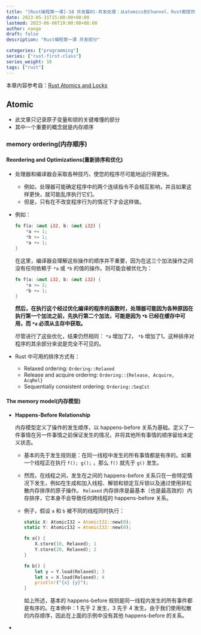 ```yaml
---
title: "[Rust编程第一课]-18 并发篇01-并发处理：从atomics到Channel，Rust都提供了什么工具？"
date: 2023-05-31T15:00:00+08:00
lastmod: 2023-06-06T19:00:00+08:00
author: nange
draft: false
description: "Rust编程第一课 并发部分"

categories: ["programming"]
series: ["rust-first-class"]
series_weight: 18
tags: ["rust"]
---
```


本章内容参考自：[Rust Atomics and Locks](https://marabos.nl/atomics/)

## Atomic

* 此文章只记录原子变量和锁的关键难懂的部分
* 其中一个重要的概念就是内存顺序

### memory ordering(内存顺序)

#### Reordering and Optimizations(重新排序和优化)

* 处理器和编译器会采取各种技巧，使您的程序尽可能地运行得更快。

  * 例如，处理器可能确定程序中的两个连续指令不会相互影响，并且如果这样更快，就可能乱序执行它们。
  * 但是，只有在不改变程序行为的情况下才会这样做。

* 例如：

  ```rust
  fn f(a: &mut i32, b: &mut i32) {
      *a += 1;
      *b += 1;
      *a += 1;
  }
  ```

  在这里，编译器会理解这些操作的顺序并不重要，因为在这三个加法操作之间没有任何依赖于 `*a` 或 `*b` 的值的操作。则可能会被优化为：

  ```rust
  fn f(a: &mut i32, b: &mut i32) {
      *a += 2;
      *b += 1;
  }
  ```

  **然后，在执行这个经过优化编译的程序的函数时，处理器可能因为各种原因在执行第一个加法之前，先执行第二个加法，可能是因为 `*b` 已经在缓存中可用，而 `*a` 必须从主存中获取。**

  尽管进行了这些优化，结果仍然相同： `*a` 增加了2， `*b` 增加了1。这种排序对程序的其余部分来说是完全不可见的。

* Rust 中可用的排序方式有：
  * Relaxed ordering: `Ordering::Relaxed`
  * Release and acquire ordering: `Ordering::{Release, Acquire, AcqRel}`
  * Sequentially consistent ordering: `Ordering::SeqCst`

#### The memory model(内存模型)

* **Happens-Before Relationship**

  内存模型定义了操作的发生顺序，以 happens-before 关系为基础。定义了一件事情在另一件事情之前保证发生的情况，并将其他所有事情的顺序留给未定义状态。

  * 基本的先于发生规则是：在同一线程中发生的所有事情都是有序的。如果一个线程正在执行 `f(); g();` ，那么 `f()` 就先于 `g()` 发生。

  * 然而，在线程之间，发生在之间的 happens-before 关系只在一些特定情况下发生，例如在生成和加入线程、解锁和锁定互斥锁以及通过使用非松散内存排序的原子操作。 `Relaxed` 内存排序是最基本（也是最高效的）内存排序，它本身不会导致任何跨线程的 happens-before 关系。

  * 例子，假设 `a` 和 `b` 被不同的线程同时执行：

    ```rust
    static X: AtomicI32 = AtomicI32::new(0);
    static Y: AtomicI32 = AtomicI32::new(0);
    
    fn a() {
        X.store(10, Relaxed); 1
        Y.store(20, Relaxed); 2
    }
    
    fn b() {
        let y = Y.load(Relaxed); 3
        let x = X.load(Relaxed); 4
        println!("{x} {y}");
    }
    ```

    如上所述，基本的 happens-before 规则是同一线程内发生的所有事件都是有序的。在本例中：1 先于 2 发生，3 先于 4 发生。由于我们使用松散的内存顺序，因此在上面的示例中没有其他 happens-before 的关系。

*  

































